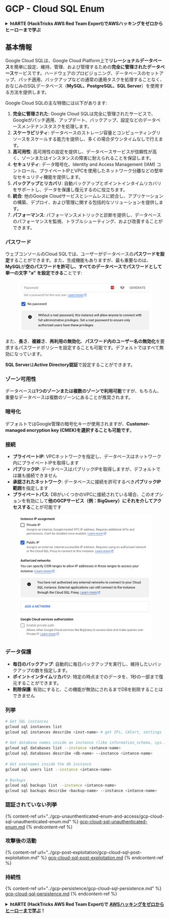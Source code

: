 # GCP - Cloud SQL Enum

<details>

<summary><strong>htARTE (HackTricks AWS Red Team Expert)でAWSハッキングをゼロからヒーローまで学ぶ</strong></summary>

HackTricksをサポートする他の方法:

* **HackTricksに広告を掲載したい**、または**HackTricksをPDFでダウンロードしたい**場合は、[**SUBSCRIPTION PLANS**](https://github.com/sponsors/carlospolop)をチェックしてください。
* [**公式PEASS & HackTricksグッズ**](https://peass.creator-spring.com)を入手する
* [**The PEASS Family**](https://opensea.io/collection/the-peass-family)を発見し、独占的な[**NFTs**](https://opensea.io/collection/the-peass-family)のコレクションをチェックする
* 💬 [**Discordグループ**](https://discord.gg/hRep4RUj7f)に**参加する**か、[**telegramグループ**](https://t.me/peass)に参加するか、**Twitter** 🐦 [**@carlospolopm**](https://twitter.com/carlospolopm)を**フォローする**。
* **HackTricks**にPRを提出してハッキングのコツを共有する。

</details>

## 基本情報

Google Cloud SQLは、Google Cloud Platform上で**リレーショナルデータベース**を簡単に設定、維持、管理、および管理するための**完全に管理されたデータベース**サービスです。ハードウェアのプロビジョニング、データベースのセットアップ、パッチ適用、バックアップなどの通常の運用タスクを処理することなく、おなじみのSQLデータベース（**MySQL、PostgreSQL、SQL Server**）を使用する方法を提供します。

Google Cloud SQLの主な特徴には以下があります:

1. **完全に管理された**: Google Cloud SQLは完全に管理されたサービスで、Googleがパッチ適用、アップデート、バックアップ、設定などのデータベースメンテナンスタスクを処理します。
2. **スケーラビリティ**: データベースのストレージ容量とコンピューティングリソースをスケールする能力を提供し、多くの場合ダウンタイムなしで行えます。
3. **高可用性**: 高可用性の設定を提供し、データベースサービスが信頼性が高く、ゾーンまたはインスタンスの障害に耐えられることを保証します。
4. **セキュリティ**: データ暗号化、Identity and Access Management (IAM) コントロール、プライベートIPとVPCを使用したネットワーク分離などの堅牢なセキュリティ機能を提供します。
5. **バックアップとリカバリ**: 自動バックアップとポイントインタイムリカバリをサポートし、データを保護し復元するのに役立ちます。
6. **統合**: 他のGoogle Cloudサービスとシームレスに統合し、アプリケーションの構築、デプロイ、および管理に関する包括的なソリューションを提供します。
7. **パフォーマンス**: パフォーマンスメトリックと診断を提供し、データベースのパフォーマンスを監視、トラブルシューティング、および改善することができます。

### パスワード

ウェブコンソールのCloud SQLでは、ユーザーがデータベースの**パスワードを設定**することができます。また、生成機能もありますが、最も重要なのは、**MySQL**が**空のパスワードを許可し、すべてのデータベースでパスワードとして単一の文字 "a" を設定できる**ことです:

<figure><img src="../../../.gitbook/assets/image (1) (1) (1) (1) (1) (1) (1).png" alt=""><figcaption></figcaption></figure>

また、**長さ**、**複雑さ**、**再利用の無効化**、**パスワード内のユーザー名の無効化**を要求するパスワードポリシーを設定することも可能です。デフォルトではすべて無効になっています。

**SQL Server**は**Active Directory認証**で設定することができます。

### ゾーン可用性

データベースは**1つのゾーンまたは複数のゾーンで利用可能**ですが、もちろん、重要なデータベースは複数のゾーンにあることが推奨されます。

### 暗号化

デフォルトではGoogle管理の暗号化キーが使用されますが、**Customer-managed encryption key (CMEK)**を選択することも**可能です**。

### 接続

* **プライベートIP**: VPCネットワークを指定し、データベースはネットワーク内にプライベートIPを取得します
* **パブリックIP**: データベースはパブリックIPを取得しますが、デフォルトでは誰も接続できません
* **承認されたネットワーク**: データベースに接続を許可するべき**パブリックIP範囲**を指定します
* **プライベートパス**: DBがいくつかのVPCに接続されている場合、このオプションを有効にして**他のGCPサービス（例：BigQuery）にそれを介してアクセスする**ことが可能です

<figure><img src="../../../.gitbook/assets/image (1) (1) (1) (1) (1) (1) (1) (1).png" alt=""><figcaption></figcaption></figure>

### データ保護

* **毎日のバックアップ**: 自動的に毎日バックアップを実行し、維持したいバックアップの数を指定します。
* **ポイントインタイムリカバリ**: 特定の時点までのデータを、1秒の一部まで復元することができます。
* **削除保護**: 有効にすると、この機能が無効にされるまでDBを削除することはできません

### 列挙
```bash
# Get SQL instances
gcloud sql instances list
gcloud sql instances describe <inst-name> # get IPs, CACert, settings

# Get database names inside an instance (like information_schema, sys...)
gcloud sql databases list --instance <intance-name>
gcloud sql databases describe <db-name> --instance <intance-name>

# Get usernames inside the db instance
gcloud sql users list --instance <intance-name>

# Backups
gcloud sql backups list --instance <intance-name>
gcloud sql backups describe <backup-name> --instance <intance-name>
```
### 認証されていない列挙

{% content-ref url="../gcp-unaunthenticated-enum-and-access/gcp-cloud-sql-unauthenticated-enum.md" %}
[gcp-cloud-sql-unauthenticated-enum.md](../gcp-unaunthenticated-enum-and-access/gcp-cloud-sql-unauthenticated-enum.md)
{% endcontent-ref %}

### 攻撃後の活動

{% content-ref url="../gcp-post-exploitation/gcp-cloud-sql-post-exploitation.md" %}
[gcp-cloud-sql-post-exploitation.md](../gcp-post-exploitation/gcp-cloud-sql-post-exploitation.md)
{% endcontent-ref %}

### 持続性

{% content-ref url="../gcp-persistence/gcp-cloud-sql-persistence.md" %}
[gcp-cloud-sql-persistence.md](../gcp-persistence/gcp-cloud-sql-persistence.md)
{% endcontent-ref %}

<details>

<summary><strong>htARTE (HackTricks AWS Red Team Expert)で</strong> <a href="https://training.hacktricks.xyz/courses/arte"><strong>AWSハッキングをゼロからヒーローまで学ぶ</strong></a><strong>！</strong></summary>

HackTricksをサポートする他の方法:

* **HackTricksにあなたの会社を広告したい**、または**HackTricksをPDFでダウンロードしたい**場合は、[**サブスクリプションプラン**](https://github.com/sponsors/carlospolop)をチェックしてください！
* [**公式PEASS & HackTricksグッズ**](https://peass.creator-spring.com)を手に入れる
* [**The PEASS Family**](https://opensea.io/collection/the-peass-family)を発見し、独占的な[**NFTs**](https://opensea.io/collection/the-peass-family)のコレクションをチェックする
* 💬 [**Discordグループ**](https://discord.gg/hRep4RUj7f)に**参加する**か、[**テレグラムグループ**](https://t.me/peass)に参加するか、**Twitter** 🐦 [**@carlospolopm**](https://twitter.com/carlospolopm)で**フォローする**。
* **HackTricks**のGitHubリポジトリ[**HackTricks**](https://github.com/carlospolop/hacktricks)と[**HackTricks Cloud**](https://github.com/carlospolop/hacktricks-cloud)にPRを提出して、あなたのハッキングのコツを共有する。

</details>
